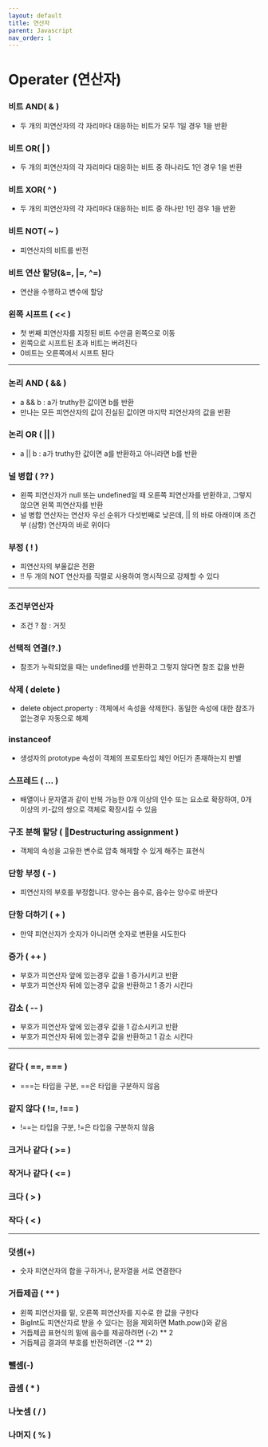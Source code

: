 ```yaml
---
layout: default
title: 연산자
parent: Javascript
nav_order: 1
---
```



# Operater (연산자)

### 비트 AND( & )
- 두 개의 피연산자의 각 자리마다 대응하는 비트가 모두 1일 경우 1을 반환

### 비트 OR( | )
- 두 개의 피연산자의 각 자리마다 대응하는 비트 중 하나라도 1인 경우 1을 반환

### 비트 XOR( ^ )
- 두 개의 피연산자의 각 자리마다 대응하는 비트 중 하나만 1인 경우 1을 반환

### 비트 NOT( ~ )
- 피연산자의 비트를 반전

### 비트 연산 할당(&=, |=, ^=)
- 연산을 수행하고 변수에 할당

### 왼쪽 시프트 ( << )
- 첫 번째 피연산자를 지정된 비트 수만큼 왼쪽으로 이동   
- 왼쪽으로 시프트된 초과 비트는 버려진다   
- 0비트는 오른쪽에서 시프트 된다

---

### 논리 AND ( && )
- a && b : a가 truthy한 값이면 b를 반환
- 만나는 모든 피연산자의 값이 진실된 값이면 마지막 피연산자의 값을 반환

### 논리 OR ( || )
- a \|\| b : a가 truthy한 값이면 a를 반환하고 아니라면 b를 반환

### 널 병합 ( ?? )
- 왼쪽 피연산자가 null 또는 undefined일 때 오른쪽 피연산자를 반환하고, 그렇지 않으면 왼쪽 피연산자를 반환
- 널 병합 연산자는 연산자 우선 순위가 다섯번째로 낮은데, \|\| 의 바로 아래이며 조건부 (삼항) 연산자의 바로 위이다

### 부정 ( ! )
- 피연산자의 부울값은 전환
- !! 두 개의 NOT 연산자를 직렬로 사용하여 명시적으로 강제할 수 있다

---

### 조건부연산자
- 조건 ? 참 : 거짓

### 선택적 연결(?.)
- 참조가 누락되었을 때는 undefined를 반환하고 그렇지 않다면 참조 값을 반환

### 삭제 ( delete )
- delete object.property : 객체에서 속성을 삭제한다. 동일한 속성에 대한 참조가 없는경우 자동으로 해제

### instanceof
- 생성자의 prototype 속성이 객체의 프로토타입 체인 어딘가 존재하는지 판별

### 스프레드 ( ... )
- 배열이나 문자열과 같이 반복 가능한 0개 이상의 인수 또는 요소로 확장하여, 0개 이상의 키-값의 쌍으로 객체로 확장시킬 수 있음

### 구조 분해 할당 ( Destructuring assignment )
- 객체의 속성을 고유한 변수로 압축 해제할 수 있게 해주는 표현식

### 단항 부정 ( - )
- 피연산자의 부호를 부정합니다. 양수는 음수로, 음수는 양수로 바꾼다

### 단항 더하기 ( + )
- 만약 피연산자가 숫자가 아니라면 숫자로 변환을 시도한다

### 증가 ( ++ )
- 부호가 피연산자 앞에 있는경우 값을 1 증가시키고 반환
- 부호가 피연산자 뒤에 있는경우 값을 반환하고 1 증가 시킨다

### 감소 ( -- )
- 부호가 피연산자 앞에 있는경우 값을 1 감소시키고 반환
- 부호가 피연산자 뒤에 있는경우 값을 반환하고 1 감소 시킨다

---

### 같다 ( ==, === )
- ===는 타입을 구분, ==은 타입을 구분하지 않음

### 같지 않다 ( !=, !== )
- !==는 타입을 구분, !=은 타입을 구분하지 않음

### 크거나 같다 ( >= )

### 작거나 같다 ( <= )

### 크다 ( > )

### 작다 ( < )

---

### 덧셈(+)
- 숫자 피연산자의 합을 구하거나, 문자열을 서로 연결한다

### 거듭제곱 ( \*\* )
- 왼쪽 피연산자를 밑, 오른쪽 피연산자를 지수로 한 값을 구한다
- BigInt도 피연산자로 받을 수 있다는 점을 제외하면 Math.pow()와 같음
- 거듭제곱 표현식의 밑에 음수를 제공하려면 (-2) \*\* 2
- 거듭제곱 결과의 부호를 반전하려면 -(2 \*\* 2)

### 뺄셈(-)

### 곱셈 ( \* )

### 나눗셈 ( / )

### 나머지 ( % )
